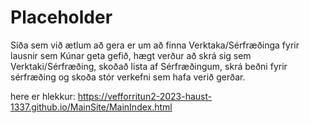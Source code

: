 # Placeholder

Síða sem við ætlum að gera er um að finna Verktaka/Sérfræðinga fyrir lausnir sem Kúnar geta gefið, hægt verður að skrá sig sem Verktaki/Sérfræðing, skoðað lista af Sérfræðingum, skrá beðni fyrir sérfræðing og skoða stór verkefni sem hafa verið gerðar.

here er hlekkur:
https://vefforritun2-2023-haust-1337.github.io/MainSite/MainIndex.html
